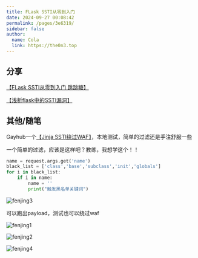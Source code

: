 ```yaml
---
title: FLask SSTI从零到入门 
date: 2024-09-27 00:08:42
permalink: /pages/3e6319/
sidebar: false
author: 
  name: Cola
  link: https://the0n3.top
---
```


## 分享



[【FLask SSTI从零到入门 跳跳糖】](https://tttang.com/archive/1698/)

[【浅析flask中的SSTI漏洞】](https://baozongwi.xyz/2024/09/01/%E6%B5%85%E6%9E%90flask%E4%B8%AD%E7%9A%84SSTI%E6%BC%8F%E6%B4%9E/)

## 其他/随笔

Gayhub一个[【Jinja SSTI绕过WAF】](https://github.com/Marven11/Fenjing)，本地测试，简单的过滤还是手注舒服一些

一个简单的过滤，应该是这样吧？教练，我想学这个！！

```python
name = request.args.get('name')
black_list = ['class','base','subclass','init','globals']
for i in black_list:
    if i in name:
        name = ''
        print("触发黑名单关键词")
```

![fenjing3](https://the0n3.top/medias/SSTI/fenjing3.png)

可以跑出payload，测试也可以绕过waf

![fenjing1](https://the0n3.top/medias/SSTI/fenjing1.png)

![fenjing2](https://the0n3.top/medias/SSTI/fenjing2.png)

![fenjing4](https://the0n3.top/medias/SSTI/fenjing4.png)

